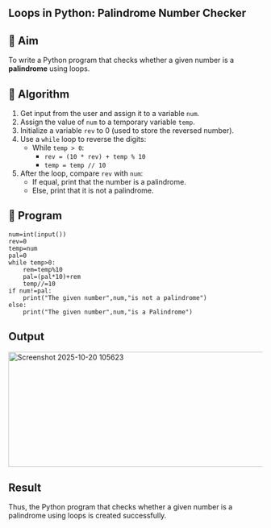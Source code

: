 ## Loops in Python: Palindrome Number Checker

## 🎯 Aim
To write a Python program that checks whether a given number is a **palindrome** using loops.

## 🧠 Algorithm
1. Get input from the user and assign it to a variable `num`.
2. Assign the value of `num` to a temporary variable `temp`.
3. Initialize a variable `rev` to 0 (used to store the reversed number).
4. Use a `while` loop to reverse the digits:
   - While `temp > 0`:
     - `rev = (10 * rev) + temp % 10`
     - `temp = temp // 10`
5. After the loop, compare `rev` with `num`:
   - If equal, print that the number is a palindrome.
   - Else, print that it is not a palindrome.

## 🧾 Program
```
num=int(input())
rev=0
temp=num
pal=0
while temp>0:
    rem=temp%10
    pal=(pal*10)+rem
    temp//=10
if num!=pal:
    print("The given number",num,"is not a palindrome")
else:
    print("The given number",num,"is a Palindrome")
```
## Output


<img width="1078" height="228" alt="Screenshot 2025-10-20 105623" src="https://github.com/user-attachments/assets/0af99412-9783-4a15-a462-5db4fdd9ce7c" />




## Result
Thus, the Python program that checks whether a given number is a palindrome using loops is created successfully.
